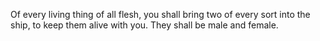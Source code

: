 Of every living thing of all flesh, you shall bring two of every sort into the ship, to keep them alive with you. They shall be male and female.